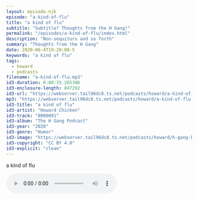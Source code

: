 ```yaml
---
layout: episode.njk
episode: "a-kind-of-flu"
title: "a kind of flu"
subtitle: "Subtitle? Thoughts from the H Gang!"
permalink: "/episodes/a-kind-of-flu/index.html"
description: "Non-sequiturs and so forth"
summary: "Thoughts from the H Gang"
date: 2020-06-4T19:20:00-5
keywords: "a kind of flu"
tags:
  - howard
  - podcasts
filename: "a-kind-of-flu.mp3"
id3-duration: 0:00:35.265306
id3-enclosure-length: 847292
id3-url: "https://webserver.tail96dc8.ts.net/podcasts/howard/a-kind-of-flu.mp3"
mp3: "https://webserver.tail96dc8.ts.net/podcasts/howard/a-kind-of-flu.mp3"
id3-title: "a kind of flu"
id3-artist: "Howard Chicken"
id3-track: "0000091"
id3-album: "The H Gang Podcast"
id3-year: "2020"
id3-genre: "Humor"
id3-image: "https://webserver.tail96dc8.ts.net/podcasts/howard/h-gang-bold.jpg"
id3-copyright: "CC BY 4.0"
id3-explicit: "clean"
---
```

a kind of flu

<audio controls>
  <source src="https://webserver.tail96dc8.ts.net/podcasts/howard/a-kind-of-flu.mp3">
</audio>
